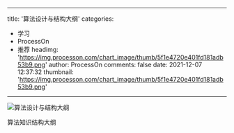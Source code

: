 
---
title: '算法设计与结构大纲'
categories: 
 - 学习
 - ProcessOn
 - 推荐
headimg: 'https://img.processon.com/chart_image/thumb/5f1e4720e401fd181adb53b9.png'
author: ProcessOn
comments: false
date: 2021-12-07 12:37:32
thumbnail: 'https://img.processon.com/chart_image/thumb/5f1e4720e401fd181adb53b9.png'
---

<div>   
<img class="thumb" alt="算法设计与结构大纲" src="https://img.processon.com/chart_image/thumb/5f1e4720e401fd181adb53b9.png" referrerpolicy="no-referrer">
<p>算法知识结构大纲</p>  
</div>
            